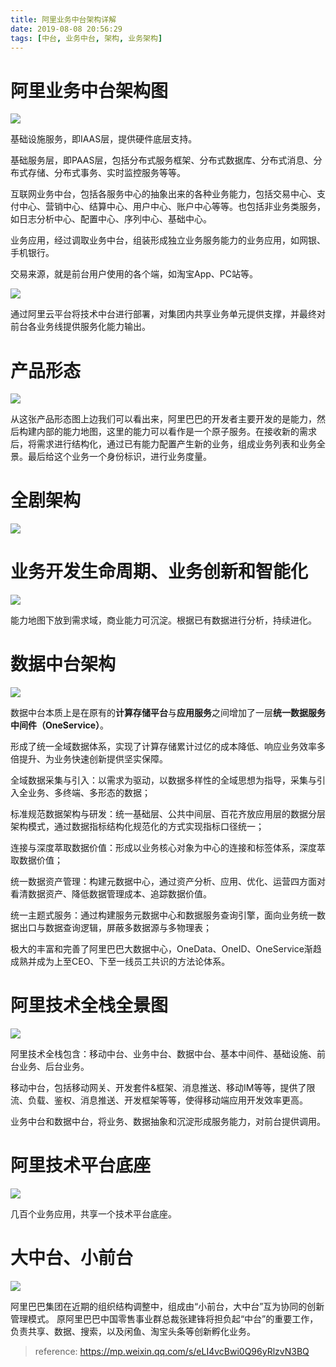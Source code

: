 ```yaml
---
title: 阿里业务中台架构详解
date: 2019-08-08 20:56:29
tags: [中台, 业务中台, 架构, 业务架构]
---
```


# 阿里业务中台架构图

![](https://raw.githubusercontent.com/imonce/imgs/master/20190808205642.png)

基础设施服务，即IAAS层，提供硬件底层支持。

基础服务层，即PAAS层，包括分布式服务框架、分布式数据库、分布式消息、分布式存储、分布式事务、实时监控服务等等。

互联网业务中台，包括各服务中心的抽象出来的各种业务能力，包括交易中心、支付中心、营销中心、结算中心、用户中心、账户中心等等。也包括非业务类服务，如日志分析中心、配置中心、序列中心、基础中心。

业务应用，经过调取业务中台，组装形成独立业务服务能力的业务应用，如网银、手机银行。

交易来源，就是前台用户使用的各个端，如淘宝App、PC站等。

![](https://raw.githubusercontent.com/imonce/imgs/master/20190808211326.png)

通过阿里云平台将技术中台进行部署，对集团内共享业务单元提供支撑，并最终对前台各业务线提供服务化能力输出。

# 产品形态

![](https://raw.githubusercontent.com/imonce/imgs/master/20190808210032.png)

从这张产品形态图上边我们可以看出来，阿里巴巴的开发者主要开发的是能力，然后构建内部的能力地图，这里的能力可以看作是一个原子服务。在接收新的需求后，将需求进行结构化，通过已有能力配置产生新的业务，组成业务列表和业务全景。最后给这个业务一个身份标识，进行业务度量。

# 全剧架构

![](https://raw.githubusercontent.com/imonce/imgs/master/20190808210801.png)

# 业务开发生命周期、业务创新和智能化

![](https://raw.githubusercontent.com/imonce/imgs/master/20190808211103.png)

能力地图下放到需求域，商业能力可沉淀。根据已有数据进行分析，持续进化。

# 数据中台架构

![](https://raw.githubusercontent.com/imonce/imgs/master/20190808211626.png)

数据中台本质上是在原有的**计算存储平台**与**应用服务**之间增加了一层**统一数据服务中间件（OneService）**。

形成了统一全域数据体系，实现了计算存储累计过亿的成本降低、响应业务效率多倍提升、为业务快速创新提供坚实保障。

全域数据采集与引入：以需求为驱动，以数据多样性的全域思想为指导，采集与引入全业务、多终端、多形态的数据；

标准规范数据架构与研发：统一基础层、公共中间层、百花齐放应用层的数据分层架构模式，通过数据指标结构化规范化的方式实现指标口径统一；

连接与深度萃取数据价值：形成以业务核心对象为中心的连接和标签体系，深度萃取数据价值；

统一数据资产管理：构建元数据中心，通过资产分析、应用、优化、运营四方面对看清数据资产、降低数据管理成本、追踪数据价值。

统一主题式服务：通过构建服务元数据中心和数据服务查询引擎，面向业务统一数据出口与数据查询逻辑，屏蔽多数据源与多物理表；

极大的丰富和完善了阿里巴巴大数据中心，OneData、OneID、OneService渐趋成熟并成为上至CEO、下至一线员工共识的方法论体系。

# 阿里技术全栈全景图

![](https://raw.githubusercontent.com/imonce/imgs/master/20190808211932.png)

阿里技术全栈包含：移动中台、业务中台、数据中台、基本中间件、基础设施、前台业务、后台业务。

移动中台，包括移动网关、开发套件&框架、消息推送、移动IM等等，提供了限流、负载、鉴权、消息推送、开发框架等等，使得移动端应用开发效率更高。

业务中台和数据中台，将业务、数据抽象和沉淀形成服务能力，对前台提供调用。

# 阿里技术平台底座

![](https://raw.githubusercontent.com/imonce/imgs/master/20190808212101.png)

几百个业务应用，共享一个技术平台底座。

# 大中台、小前台

![](https://raw.githubusercontent.com/imonce/imgs/master/20190808212213.png)

阿里巴巴集团在近期的组织结构调整中，组成由“小前台，大中台”互为协同的创新管理模式。
原阿里巴巴中国零售事业群总裁张建锋将担负起“中台”的重要工作，负责共享、数据、搜索，以及闲鱼、淘宝头条等创新孵化业务。

> reference:
> https://mp.weixin.qq.com/s/eLI4vcBwi0Q96yRlzvN3BQ